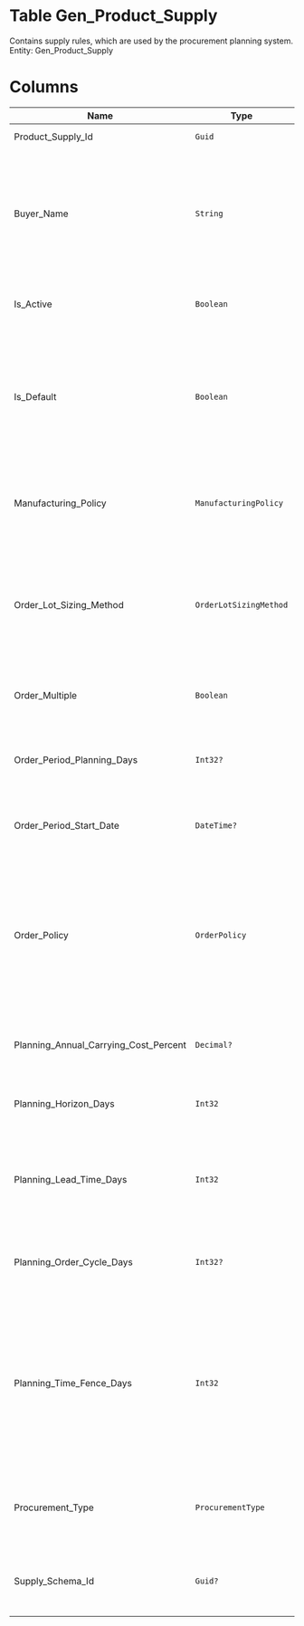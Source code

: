 # Table Gen_Product_Supply

Contains supply rules, which are used by the procurement planning system. Entity: Gen_Product_Supply

# Columns

| Name | Type | Value | Description |
| - | - | - | --- |
|Product_Supply_Id|`Guid`|`PK`, Readonly||
|Buyer_Name|`String`||The code or name of the person, who is in charge for purchasing the product from external suppliers. It is used to group different products on purchase demand report. null when Procurement_Type is not buy. |
|Is_Active|`Boolean`||True if this product supply is active. `Required` `Default(true)` `Filter(eq)` |
|Is_Default|`Boolean`||Specifies whether this is the default supply rule. The planning system works using *only* the default supply rules. The other rules are for reference and user information. `Required` `Default(true)` `Filter(eq)` |
|Manufacturing_Policy|`ManufacturingPolicy`|Allowed: `ATO`, `MTO`, `MTS`, `ETO`|MTS=Make-To-Stock; MTO=Make-To-Order; ATO=Assemble-To-Order;ETO=Engineer-To-Order. `Required` `Default("MTS")` |
|Order_Lot_Sizing_Method|`OrderLotSizingMethod`|Allowed: `EOQ`, `FOQ`, `LFL`, `LFP`, `ROP`, `ROT`|LFL=Lot for Lot; FOQ=Fixed order quantity; EOQ=Eqonomic Order Quantity; ROP=ReOrder Point; ROT=ReOrder point with Time planning; LFP = Lot For Period;. `Required` `Default("ROP")` |
|Order_Multiple|`Boolean`||True if the order qty should be multiple of lot size when buying or making. `Required` `Default(false)` |
|Order_Period_Planning_Days|`Int32?`||For how many days in the future should be planned - for fixed period replenishment system. null - not yet specified. |
|Order_Period_Start_Date|`DateTime?`||Start date of the first period under fixed period replenishment system. null - not yet specified. |
|Order_Policy|`OrderPolicy`|Allowed: `MRP`, `OPS`, `OPT`, `PRS`|Order policy/replenishment system. OPS=Order Point System; OPT=Order Point System with Time planning; PRS=Periodic Review System/Periods Of Supply; MRP = Material Requirements Planning. `Required` `Default("OPS")` |
|Planning_Annual_Carrying_Cost_Percent|`Decimal?`||The expected carrying cost as percentage of inventory cost. null means unknown. |
|Planning_Horizon_Days|`Int32`||Number of days in the future for which to plan the demand and supply. `Required` `Default(0)` |
|Planning_Lead_Time_Days|`Int32`||The number of days required to supply or manufacture the product. The number is exclusive of the lead-time of lower-level components. `Required` `Default(0)` |
|Planning_Order_Cycle_Days|`Int32?`||Number of days in one period under fixed period replenishment system. null - not yet specified. |
|Planning_Time_Fence_Days|`Int32`||Period in the future inside of which changes to the MPS are carefully evaluated to prevent costly schedule disruption. Demand for the period between DTF and PTF is calculated as the bigger of customer orders and sales forecast. Abbr. - PTF. `Required` `Default(1)` |
|Procurement_Type|`ProcurementType`|Allowed: `B`, `M`, `T`|M=Make; B=Buy; T=Transfer.  Identifies whether the product is produced or externally bought. `Required` `Default("B")` |
|Supply_Schema_Id|`Guid?`||The supply schema to use for the distribution of the product among warehouses. `Filter(multi eq)` |
